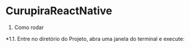 # CurupiraReactNative

1. Como rodar

*1.1. Entre no diretório do Projeto, abra uma janela do terminal e execute:

```react-native start
